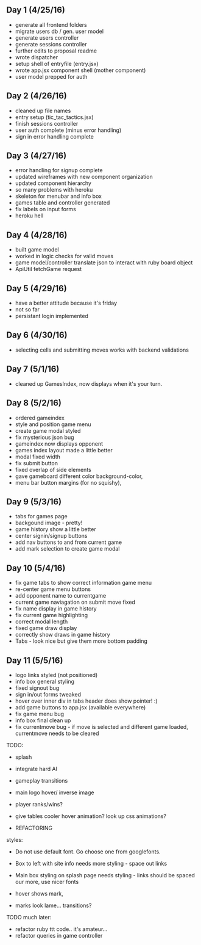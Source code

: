 
## Day 1 (4/25/16)

- generate all frontend folders
- migrate users db / gen. user model
- generate users controller
- generate sessions controller
- further edits to proposal readme
- wrote dispatcher
- setup shell of entryfile (entry.jsx)
- wrote app.jsx component shell (mother component)
- user model prepped for auth

## Day 2 (4/26/16)

- cleaned up file names
- entry setup (tic_tac_tactics.jsx)
- finish sessions controller
- user auth complete (minus error handling)
- sign in error handling complete

## Day 3 (4/27/16)

- error handling for signup complete
- updated wireframes with new component organization
- updated component hierarchy
- so many problems with heroku
- skeleton for menubar and info box
- games table and controller generated
- fix labels on input forms
- heroku hell

## Day 4 (4/28/16)

- built game model
- worked in logic checks for valid moves
- game model/controller translate json to interact with ruby board object
- ApiUtil fetchGame request

## Day 5 (4/29/16)

- have a better attitude because it's friday
- not so far
- persistant login implemented

## Day 6 (4/30/16)

- selecting cells and submitting moves works with backend validations

## Day 7 (5/1/16)

- cleaned up GamesIndex, now displays when it's your turn.

## Day 8 (5/2/16)

- ordered gameindex
- style and position game menu
- create game modal styled
- fix mysterious json bug
- gameindex now displays opponent
- games index layout made a little better
- modal fixed width
- fix submit button
- fixed overlap of side elements
- gave gameboard different color background-color,
- menu bar button margins (for no squishy),

## Day 9 (5/3/16)
- tabs for games page
- backgound image - pretty!
- game history show a little better
- center signin/signup buttons
- add nav buttons to and from current game
- add mark selection to create game modal

## Day 10 (5/4/16)
- fix game tabs to show correct information game menu
- re-center game menu buttons
- add opponent name to currentgame
- current game naviagation on submit move fixed
- fix name display in game history
- fix current game highlighting
- correct modal length
- fixed game draw display
- correctly show draws in game history
- Tabs - look nice but give them more bottom padding

## Day 11 (5/5/16)
- logo links styled (not positioned)
- info box general styling
- fixed signout bug
- sign in/out forms tweaked
- hover over inner div in tabs header does show pointer! :)
- add game buttons to app.jsx (available everywhere)
- fix game menu bug
- info box final clean up
- fix currentmove bug - if move is selected and different game loaded,
currentmove needs to be cleared


TODO:
- splash
- integrate hard AI
- gameplay transitions
- main logo hover/ inverse image
- player ranks/wins?

- give tables cooler hover animation? look up css animations?

- REFACTORING

styles:
- Do not use default font. Go choose one from googlefonts.
- Box to left with site info needs more styling - space out links
- Main box styling on splash page needs styling - links should be spaced our more, use nicer fonts

- hover shows mark,
- marks look lame... transitions?

TODO much later:
- refactor ruby ttt code.. it's amateur...  
- refactor queries in game controller
